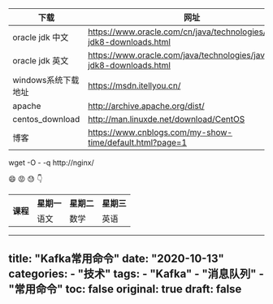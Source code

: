 | 下载 | 网址 |
|------|-----|
| oracle jdk 中文 | https://www.oracle.com/cn/java/technologies/javase-jdk8-downloads.html |
| oracle jdk 英文 | https://www.oracle.com/java/technologies/javase-jdk8-downloads.html |
| windows系统下载地址 | https://msdn.itellyou.cn/ |
| apache | http://archive.apache.org/dist/ |
| centos_download | http://man.linuxde.net/download/CentOS |
| 博客 | https://www.cnblogs.com/my-show-time/default.html?page=1 |

wget -O - -q http://nginx/

:smile: :rage: :sweat: :point_down:


<table>
    <tr>
        <th rowspan="2">课程</th>
        <th>星期一</th>
        <th>星期二</th>
        <th>星期三</th>
    </tr>
    <tr>
        <td>语文</td>
        <td>数学</td>
        <td>英语</td>
    </tr>
</table>


---
title: "Kafka常用命令"
date: "2020-10-13"
categories:
    - "技术"
tags:
    - "Kafka"
    - "消息队列"
    - "常用命令"
toc: false
original: true
draft: false
---
